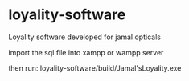 # loyality-software
Loyality software developed for jamal opticals

import the sql file into xampp or wampp server

then run:
loyality-software/build/Jamal'sLoyality.exe

